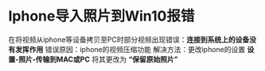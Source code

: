# Iphone导入照片到Win10报错

在将视频从iphone等设备拷贝至PC时部分视频出现错误：**连接到系统上的设备没有发挥作用**
错误原因：iphone的视频压缩功能
解决方法：更改iphone的设置
**设置-照片-传输到MAC或PC** 将其更改为 **“保留原始照片”**


